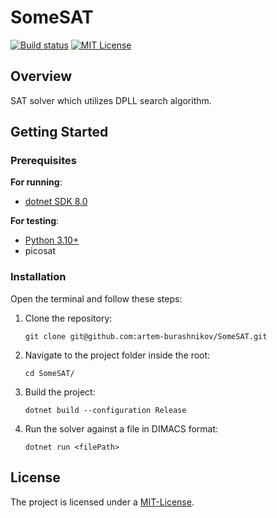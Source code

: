# SomeSAT

[![Build status][status-shield]][status-url]
[![MIT License][license-shield]][license-url]

## Overview

SAT solver which utilizes DPLL search algorithm.

## Getting Started

### Prerequisites

**For running**:
- [dotnet SDK 8.0](https://dotnet.microsoft.com/en-us/download/dotnet/8.0)

**For testing**:
- [Python 3.10+](https://wiki.python.org/moin/BeginnersGuide/Download)
- picosat

### Installation

Open the terminal and follow these steps:

1. Clone the repository:

    ```shell
    git clone git@github.com:artem-burashnikov/SomeSAT.git
    ```
2. Navigate to the project folder inside the root:
   ```shell
   cd SomeSAT/
   ```
3. Build the project:
   ```shell
   dotnet build --configuration Release
   ```

4. Run the solver against a file in DIMACS format:
   ```shell
   dotnet run <filePath>
   ```

## License

The project is licensed under a [MIT-License][license-url].

<!-- https://www.markdownguide.org/basic-syntax/#reference-style-links -->
[license-shield]: https://img.shields.io/github/license/artem-burashnikov/SomeSAT.svg?style=for-the-badge&color=blue
[status-shield]: https://img.shields.io/github/actions/workflow/status/artem-burashnikov/SomeSAT/.github/workflows/ci.yml?branch=main&event=push&style=for-the-badge
[status-url]: https://github.com/artem-burashnikov/SomeSAT/blob/main/.github/workflows/ci.yml
[license-url]: LICENSE
